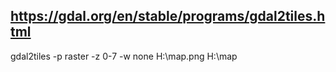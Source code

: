 ## https://gdal.org/en/stable/programs/gdal2tiles.html
gdal2tiles -p raster -z 0-7 -w none H:\map.png H:\map
